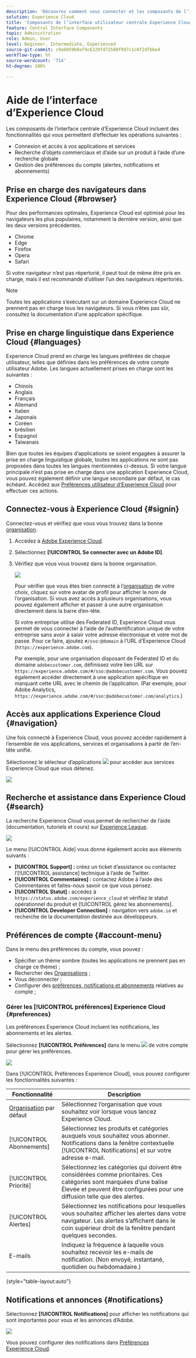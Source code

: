 ```yaml
---
description: 'Découvrez comment vous connecter et les composants de lʼinterface centrale dʼExperience Cloud. Découvrez la recherche globale, les préférences de votre compte, comment naviguer dans lʼinterface et obtenir de lʼaide. '
solution: Experience Cloud
title: 'Composants de l’interface utilisateur centrale Experience Cloud '
feature: Central Interface Components
topic: Administration
role: Admin, User
level: Beginner, Intermediate, Experienced
source-git-commit: c9a6059b0af9c6229fd72580f997c1c6f2dfbbe4
workflow-type: ht
source-wordcount: '714'
ht-degree: 100%

---
```


# Aide de l’interface d’Experience Cloud

Les composants de l’interface centrale d’Experience Cloud incluent des fonctionnalités qui vous permettent d’effectuer les opérations suivantes :

* Connexion et accès à vos applications et services
* Recherche d’objets commerciaux et d’aide sur un produit à l’aide d’une recherche globale
* Gestion des préférences du compte (alertes, notifications et abonnements)

## Prise en charge des navigateurs dans Experience Cloud {#browser}

Pour des performances optimales, Experience Cloud est optimisé pour les navigateurs les plus populaires, notamment la dernière version, ainsi que les deux versions précédentes.

* Chrome
* Edge
* Firefox
* Opera
* Safari

Si votre navigateur n’est pas répertorié, il peut tout de même être pris en charge, mais il est recommandé d’utiliser l’un des navigateurs répertoriés.

>[!NOTE]
>
>Toutes les applications s’exécutant sur un domaine Experience Cloud ne prennent pas en charge tous les navigateurs. Si vous n’êtes pas sûr, consultez la documentation d’une application spécifique.

## Prise en charge linguistique dans Experience Cloud {#languages}

Experience Cloud prend en charge les langues préférées de chaque utilisateur, telles que définies dans les préférences de votre compte utilisateur Adobe. Les langues actuellement prises en charge sont les suivantes :

* Chinois
* Anglais
* Français
* Allemand
* Italien
* Japonais
* Coréen
* brésilien
* Espagnol
* Taïwanais

Bien que toutes les équipes d’applications se soient engagées à assurer la prise en charge linguistique globale, toutes les applications ne sont pas proposées dans toutes les langues mentionnées ci-dessus. Si votre langue principale n’est pas prise en charge dans une application Experience Cloud, vous pouvez également définir une langue secondaire par défaut, le cas échéant. Accédez aux [Préférences utilisateur dʼExperience Cloud](https://experience.adobe.com/preferences) pour effectuer ces actions.

## Connectez-vous à Experience Cloud {#signin}

Connectez-vous et vérifiez que vous vous trouvez dans la bonne [organisation](organizations.md).

1. Accédez à [Adobe Experience Cloud](https://experience.adobe.com).
1. Sélectionnez **[!UICONTROL Se connecter avec un Adobe ID]**.
1. Vérifiez que vous vous trouvez dans la bonne organisation.

   ![](assets/organizations-menu.png)

   Pour vérifier que vous êtes bien connecté à lʼ[organisation](organizations.md) de votre choix, cliquez sur votre avatar de profil pour afficher le nom de lʼorganisation. Si vous avez accès à plusieurs organisations, vous pouvez également afficher et passer à une autre organisation directement dans la barre d’en-tête.

   Si votre entreprise utilise des Federated ID, Experience Cloud vous permet de vous connecter à l’aide de l’authentification unique de votre entreprise sans avoir à saisir votre adresse électronique et votre mot de passe. Pour ce faire, ajoutez `#/sso:@domain` à lʼURL dʼExperience Cloud (`https://experience.adobe.com`).

   Par exemple, pour une organisation disposant de Federated ID et du domaine `adobecustomer.com`, définissez votre lien URL sur `https://experience.adobe.com/#/sso:@adobecustomer.com`. Vous pouvez également accéder directement à une application spécifique en marquant cette URL avec le chemin de l’application. (Par exemple, pour Adobe Analytics, `https://experience.adobe.com/#/sso:@adobecustomer.com/analytics`.)

## Accès aux applications Experience Cloud {#navigation}

Une fois connecté à Experience Cloud, vous pouvez accéder rapidement à l’ensemble de vos applications, services et organisations à partir de l’en-tête unifié.

Sélectionnez le sélecteur dʼapplications ![](assets/menu-icon.png) pour accéder aux services Experience Cloud que vous détenez.

![](assets/platform-core-services.png)

## Recherche et assistance dans Experience Cloud {#search}

La recherche Experience Cloud vous permet de rechercher de l’aide (documentation, tutoriels et cours) sur [Experience League](https://experienceleague.adobe.com/?lang=fr#home).

![](assets/search-menu.png)

Le menu [!UICONTROL Aide] vous donne également accès aux éléments suivants :

* **[!UICONTROL Support] :** créez un ticket d’assistance ou contactez l’[!UICONTROL assistance] technique à l’aide de Twitter.
* **[!UICONTROL Commentaires] :** contactez Adobe à l’aide des Commentaires et faites-nous savoir ce que vous pensez.
* **[!UICONTROL Statut] :** accédez à `https://status.adobe.com/experience_cloud` et vérifiez le statut opérationnel du produit et [!UICONTROL gérez les abonnements].
* **[!UICONTROL Developer Connection] :** navigation vers `adobe.io` et recherche de la documentation destinée aux développeurs.

## Préférences de compte {#account-menu}

Dans le menu des préférences du compte, vous pouvez :

* Spécifier un thème sombre (toutes les applications ne prennent pas en charge ce thème) ;
* Rechercher des [Organisations](organizations.md) ;
* Vous déconnecter ;
* Configurer des [préférences, notifications et abonnements](#preferences) relatives au compte ;

### Gérer les [!UICONTROL préférences] Experience Cloud {#preferences}

Les préférences Experience Cloud incluent les notifications, les abonnements et les alertes.

Sélectionnez **[!UICONTROL Préférences]** dans le menu ![](assets/preferences-icon-sm.png) de votre compte pour gérer les préférences.

![](assets/preferences-page.png)

Dans [!UICONTROL Préférences Experience Cloud], vous pouvez configurer les fonctionnalités suivantes :

| Fonctionnalité | Description |
|--- |--- |
| [Organisation](organizations.md) par défaut | Sélectionnez l’organisation que vous souhaitez voir lorsque vous lancez Experience Cloud. |
| [!UICONTROL Abonnements] | Sélectionnez les produits et catégories auxquels vous souhaitez vous abonner. Notifications dans la fenêtre contextuelle [!UICONTROL Notifications] et sur votre adresse e-mail. |
| [!UICONTROL Priorité] | Sélectionnez les catégories qui doivent être considérées comme prioritaires. Ces catégories sont marquées d’une balise Élevée et peuvent être configurées pour une diffusion telle que des alertes. |
| [!UICONTROL Alertes] | Sélectionnez les notifications pour lesquelles vous souhaitez afficher les alertes dans votre navigateur. Les alertes s’affichent dans le coin supérieur droit de la fenêtre pendant quelques secondes. |
| E-mails | Indiquez la fréquence à laquelle vous souhaitez recevoir les e-mails de notification. (Non envoyé, instantané, quotidien ou hebdomadaire.) |

{style=&quot;table-layout:auto&quot;}

## Notifications et annonces {#notifications}

Sélectionnez **[!UICONTROL Notifications]** pour afficher les notifications qui sont importantes pour vous et les annonces dʼAdobe.

![](assets/notifications-menu-small.png)

Vous pouvez configurer des notifications dans [Préférences Experience Cloud](#preferences).

